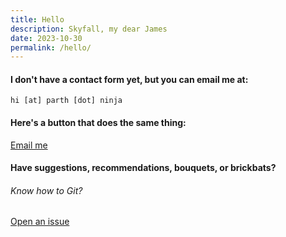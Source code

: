 ```yaml
---
title: Hello
description: Skyfall, my dear James
date: 2023-10-30
permalink: /hello/
---
```

#### I don't have a contact form yet, but you can email me at:

```
hi [at] parth [dot] ninja
```

<div class="mt-md display-columns display-columns--two">

<div>

#### Here's a button that does the same thing:

<div class="mt-md"></div>
<a href="mailto:hi@parth.ninja" class="button button--secondary">Email me</a>
</div>

<div>

#### Have suggestions, recommendations, bouquets, or brickbats? 
###### Know how to Git?

<div class="mt-md"></div>
<a href="https://github.com/partheus/partheus.github.io/issues/new" target="_blank" class="button button--secondary">Open an issue</a>
</div>
</div>
